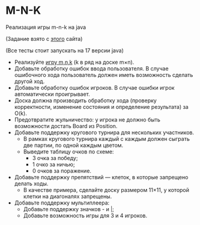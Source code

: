 # M-N-K
Реализация игры m-n-k на java

(Задание взято с [этого](https://www.kgeorgiy.info/courses/prog-intro/homeworks.html) сайта)

(Все тесты стоит запускать на 17 версии java)

* Реализуйте [игру m,n,k](https://en.wikipedia.org/wiki/M,n,k-game) (k в ряд на доске m×n).
* Добавьте обработку ошибок ввода пользователя. В случае ошибочного хода пользователь должен иметь возможность сделать другой ход.
* Добавьте обработку ошибок игроков. В случае ошибки игрок автоматически проигрывает.
* Доска должна производить обработку хода (проверку корректности, изменение состояния и определение результата) за O(k).
* Предотвратите жульничество: у игрока не должно быть возможности достать Board из Position.
* Добавьте поддержку кругового турнира для нескольких участников.
    * В рамках кругового турнира каждый с каждым должен сыграть две партии, по одной каждым цветом.
    * Выведите таблицу очков по схеме:
        * 3 очка за победу;
        * 1 очко за ничью;
        * 0 очков за поражение.
* Добавьте поддержку препятствий — клеток, в которые запрещено делать ходы.
    * В качестве примера, сделайте доску размером 11×11, у которой клетки на диагоналях запрещены.
* Добавьте поддержку мультиплеера:
    * Добавьте поддержку значков - и |;
    * Добавьте возможность игры для 3 и 4 игроков.
